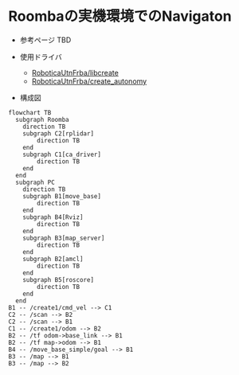 # Roombaの実機環境でのNavigaton

* 参考ページ
TBD

* 使用ドライバ
    * [RoboticaUtnFrba/libcreate](https://github.com/RoboticaUtnFrba/libcreate)
    * [RoboticaUtnFrba/create_autonomy](https://github.com/RoboticaUtnFrba/create_autonomy)

* 構成図

```mermaid
flowchart TB
  subgraph Roomba
    direction TB
    subgraph C2[rplidar]
        direction TB
    end
    subgraph C1[ca_driver]
        direction TB
    end
  end
  subgraph PC
    direction TB
    subgraph B1[move_base]
        direction TB
    end
    subgraph B4[Rviz]
        direction TB
    end
    subgraph B3[map_server]
        direction TB
    end
    subgraph B2[amcl]
        direction TB
    end
    subgraph B5[roscore]
        direction TB
    end
  end
B1 -- /create1/cmd_vel --> C1
C2 -- /scan --> B2
C2 -- /scan --> B1
C1 -- /create1/odom --> B2
B2 -- /tf odom->base_link --> B1
B2 -- /tf map->odom --> B1
B4 -- /move_base_simple/goal --> B1
B3 -- /map --> B1
B3 -- /map --> B2
```

